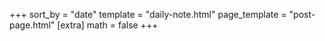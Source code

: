 +++
sort_by = "date"
template = "daily-note.html"
page_template = "post-page.html"
[extra]
math = false
+++


